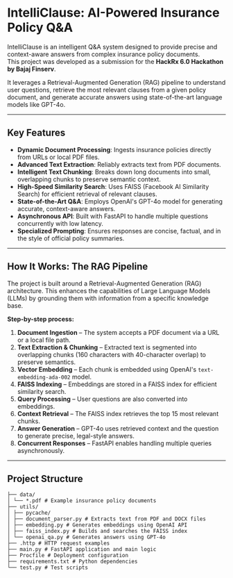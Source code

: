 # IntelliClause: AI-Powered Insurance Policy Q&A

IntelliClause is an intelligent Q&A system designed to provide precise and context-aware answers from complex insurance policy documents.  
This project was developed as a submission for the **HackRx 6.0 Hackathon by Bajaj Finserv**.  

It leverages a Retrieval-Augmented Generation (RAG) pipeline to understand user questions, retrieve the most relevant clauses from a given policy document, and generate accurate answers using state-of-the-art language models like GPT-4o.

---

## Key Features

- **Dynamic Document Processing**: Ingests insurance policies directly from URLs or local PDF files.  
- **Advanced Text Extraction**: Reliably extracts text from PDF documents.  
- **Intelligent Text Chunking**: Breaks down long documents into small, overlapping chunks to preserve semantic context.  
- **High-Speed Similarity Search**: Uses FAISS (Facebook AI Similarity Search) for efficient retrieval of relevant clauses.  
- **State-of-the-Art Q&A**: Employs OpenAI's GPT-4o model for generating accurate, context-aware answers.  
- **Asynchronous API**: Built with FastAPI to handle multiple questions concurrently with low latency.  
- **Specialized Prompting**: Ensures responses are concise, factual, and in the style of official policy summaries.  

---

## How It Works: The RAG Pipeline

The project is built around a Retrieval-Augmented Generation (RAG) architecture. This enhances the capabilities of Large Language Models (LLMs) by grounding them with information from a specific knowledge base.

**Step-by-step process:**

1. **Document Ingestion** – The system accepts a PDF document via a URL or a local file path.  
2. **Text Extraction & Chunking** – Extracted text is segmented into overlapping chunks (160 characters with 40-character overlap) to preserve semantics.  
3. **Vector Embedding** – Each chunk is embedded using OpenAI's `text-embedding-ada-002` model.  
4. **FAISS Indexing** – Embeddings are stored in a FAISS index for efficient similarity search.  
5. **Query Processing** – User questions are also converted into embeddings.  
6. **Context Retrieval** – The FAISS index retrieves the top 15 most relevant chunks.  
7. **Answer Generation** – GPT-4o uses retrieved context and the question to generate precise, legal-style answers.  
8. **Concurrent Responses** – FastAPI enables handling multiple queries asynchronously.  

---

## Project Structure

```
├── data/
│ └── *.pdf # Example insurance policy documents
├── utils/
│ ├── pycache/
│ ├── document_parser.py # Extracts text from PDF and DOCX files
│ ├── embedding.py # Generates embeddings using OpenAI API
│ ├── faiss_index.py # Builds and searches the FAISS index
│ └── openai_qa.py # Generates answers using GPT-4o
├── .http # HTTP request examples
├── main.py # FastAPI application and main logic
├── Procfile # Deployment configuration
├── requirements.txt # Python dependencies
└── test.py # Test scripts
```

